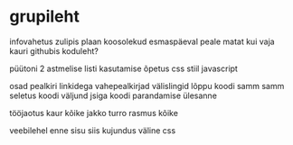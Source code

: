 # grupileht

infovahetus zulipis
plaan
koosolekud esmaspäeval peale matat kui vaja
kauri githubis
koduleht?

püütoni 2 astmelise listi kasutamise õpetus
css stiil
javascript

osad
pealkiri
linkidega vahepealkirjad
välislingid lõppu
koodi samm samm seletus
koodi väljund
jsiga koodi parandamise ülesanne

tööjaotus
kaur kõike
jakko turro
rasmus kõike

veebilehel enne sisu siis kujundus
väline css
